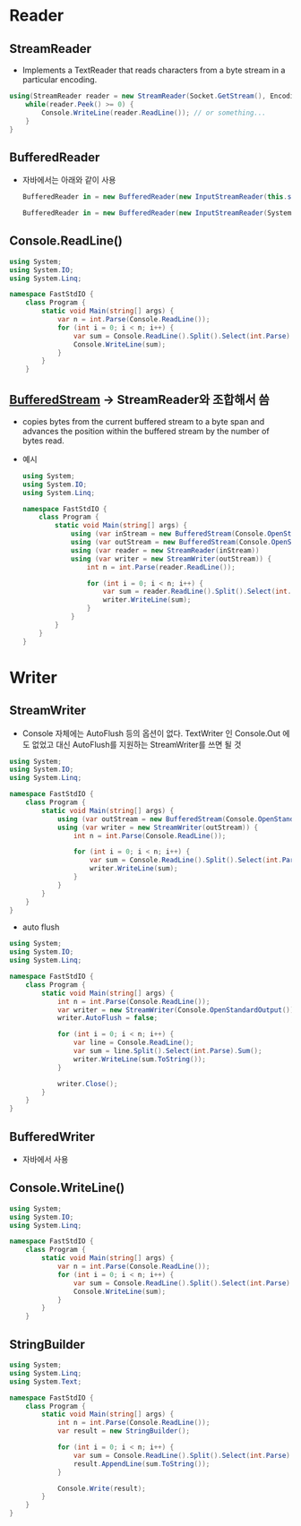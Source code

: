 # Reader

## StreamReader

- Implements a TextReader that reads characters from a byte stream in a particular encoding.

```csharp
using(StreamReader reader = new StreamReader(Socket.GetStream(), Encoding.UTF8)) {
    while(reader.Peek() >= 0) {
        Console.WriteLine(reader.ReadLine()); // or something...
    }
}
```

## BufferedReader

- 자바에서는 아래와 같이 사용

    ```csharp
    BufferedReader in = new BufferedReader(new InputStreamReader(this.socket.getInputStream(), "UTF8"));

    BufferedReader in = new BufferedReader(new InputStreamReader(System.in, "UTF8"));
    ```

## Console.ReadLine()

```csharp
using System;
using System.IO;
using System.Linq;

namespace FastStdIO {
    class Program {
        static void Main(string[] args) {
            var n = int.Parse(Console.ReadLine());
            for (int i = 0; i < n; i++) {
                var sum = Console.ReadLine().Split().Select(int.Parse).Sum();
                Console.WriteLine(sum);
            }
        }
    }
```

## [BufferedStream](https://www.notion.so/BufferedStream-70ebf73909844f84a8c9dfe286739f45)  → StreamReader와 조합해서 씀

- copies bytes from the current buffered stream to a byte span and advances the position within the buffered stream by the number of bytes read.
- 예시

    ```csharp
    using System;
    using System.IO;
    using System.Linq;

    namespace FastStdIO {
        class Program {
            static void Main(string[] args) {
                using (var inStream = new BufferedStream(Console.OpenStandardInput()))
                using (var outStream = new BufferedStream(Console.OpenStandardOutput()))
                using (var reader = new StreamReader(inStream))
                using (var writer = new StreamWriter(outStream)) {
                    int n = int.Parse(reader.ReadLine());

                    for (int i = 0; i < n; i++) {
                        var sum = reader.ReadLine().Split().Select(int.Parse).Sum();
                        writer.WriteLine(sum);
                    }
                }
            }
        }
    }
    ```

# Writer

## StreamWriter

- Console 자체에는 AutoFlush 등의 옵션이 없다. TextWriter 인 Console.Out 에도 없었고 대신 AutoFlush를 지원하는 StreamWriter를 쓰면 될 것

```csharp
using System;
using System.IO;
using System.Linq;

namespace FastStdIO {
    class Program {
        static void Main(string[] args) {
            using (var outStream = new BufferedStream(Console.OpenStandardOutput()))
            using (var writer = new StreamWriter(outStream)) {
                int n = int.Parse(Console.ReadLine());

                for (int i = 0; i < n; i++) {
                    var sum = Console.ReadLine().Split().Select(int.Parse).Sum();
                    writer.WriteLine(sum);
                }
            }
        }
    }
}
```

- auto flush

```csharp
using System;
using System.IO;
using System.Linq;

namespace FastStdIO {
    class Program {
        static void Main(string[] args) {
            int n = int.Parse(Console.ReadLine());
            var writer = new StreamWriter(Console.OpenStandardOutput());
            writer.AutoFlush = false;

            for (int i = 0; i < n; i++) {
                var line = Console.ReadLine();
                var sum = line.Split().Select(int.Parse).Sum();
                writer.WriteLine(sum.ToString());
            }

            writer.Close();
        }
    }
}
```

## BufferedWriter

- 자바에서 사용

## Console.WriteLine()

```csharp
using System;
using System.IO;
using System.Linq;

namespace FastStdIO {
    class Program {
        static void Main(string[] args) {
            var n = int.Parse(Console.ReadLine());
            for (int i = 0; i < n; i++) {
                var sum = Console.ReadLine().Split().Select(int.Parse).Sum();
                Console.WriteLine(sum);
            }
        }
    }
```

## StringBuilder

```csharp
using System;
using System.Linq;
using System.Text;

namespace FastStdIO {
    class Program {
        static void Main(string[] args) {
            int n = int.Parse(Console.ReadLine());
            var result = new StringBuilder();

            for (int i = 0; i < n; i++) {
                var sum = Console.ReadLine().Split().Select(int.Parse).Sum();
                result.AppendLine(sum.ToString());
            }

            Console.Write(result);
        }
    }
}
```